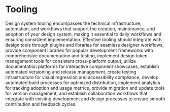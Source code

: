# Tooling

Design system tooling encompasses the technical infrastructure, automation, and workflows that support the creation, maintenance, and adoption of your design system, making it essential to daily workflows and ensuring consistent implementation. Effective tooling should integrate with design tools through plugins and libraries for seamless designer workflows, provide component libraries for popular development frameworks with comprehensive documentation and testing, implement design token management tools for consistent cross-platform output, utilize documentation platforms for interactive component showcases, establish automated versioning and release management, create testing infrastructure for visual regression and accessibility compliance, develop automated build processes for optimized distribution, implement analytics for tracking adoption and usage metrics, provide migration and update tools for version management, and establish collaboration workflows that integrate with existing development and design processes to ensure smooth contribution and feedback cycles.